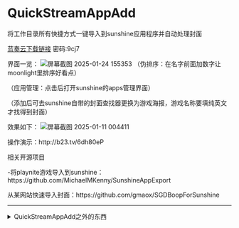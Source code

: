 # QuickStreamAppAdd
将工作目录所有快捷方式一键导入到sunshine应用程序并自动处理封面<p>

[蓝奏云下载链接](https://wwse.lanzoub.com/b00uymuaha) 密码:9cj7

界面一览：
![屏幕截图 2025-01-24 155353](https://github.com/user-attachments/assets/ccb43eff-bb99-490d-ac2d-f663a0a6741e)
（伪排序：在名字前面加数字让moonlight里排序好看点）<p>
（应用管理：点击后打开sunshine的apps管理界面）<p>
（添加后可去sunshine自带的封面查找器更换为游戏海报，游戏名称要填纯英文才找得到封面）<p>
效果如下：
![屏幕截图 2025-01-11 004411](https://github.com/user-attachments/assets/d36d32de-b27f-4536-9e73-0547b5129462)


<p>操作演示：http://b23.tv/6dh80eP
<p>相关开源项目
<p>-将playnite游戏导入到sunshine：https://github.com/MichaelMKenny/SunshineAppExport
  <p>从某网站快速导入封面：https://github.com/gmaox/SGDBoopForSunshine
<hr>
<details>
  <summary>QuickStreamAppAdd之外的东西</summary>
  <p>
  ps：其实可以试试雷游，体验更完善<p>
    
  pss：这个启动器我今年可能无心完善，所以放个下载链接供体验：[蓝奏云下载链接](https://wwse.lanzoup.com/i1Ttk2pkvr8j) 密码:81su（遇到问题可直接在本issue中提

  我的自制游戏启动器：<p>
  
<!-- ![屏幕截图 2024-12-30 233436](https://github.com/user-attachments/assets/45b8ee75-e565-4dbf-8c9d-999ec28048a0) -->


https://github.com/user-attachments/assets/d2b6d54d-dddf-40b1-a04b-074df70ee1cf



该前端的优势：
<p>1.依托qt5的自适应布局，界面布局简单舒适
<p>2.一键启动。playnite等一众前端启动游戏时更倾向于展示游戏介绍信息甚至启动影片，更倾向于电玩店，自用其实不太需要。
<p>3.一键调整收藏游戏来固定游戏顺序，同时不影响游戏的启动顺序记录
<p>4.配置简单，更专注于游戏
<p>5.软件启动迅速，告别前摇
<p>6.仿switch后台唤起，符合逻辑的关闭应用
<p>7.控件大小可调节，列数可编辑
<p>0.依靠sunshine和qsaa管理游戏列表
<p>-1.沉浸模式自动杀掉系统ui，还原掌机体验
<details>
  <summary>沉浸模式开启前必看！</summary>
(沉浸模式开启后会自动结束explorer.exe，直到退出程序。开启后无法看到微软拼音输入法候选词，若想输入中文请准备其他输入法。下面是一些使用前必看小常识，以下内容源自百度百科explorer.exe词条。）

如果电脑登录后黑屏或蓝屏,只有鼠标的光标,那么很可能是没有运行文件资源管理器.

解决方法

1.按下Ctrl+Shift+ESC,打开任务管理器;

2.展开详细信息,找到"文件",选择"运行新任务";

3.输入"explorer.exe",选择"以系统管理权限创建此任务"单击确定,然后就完成了.

小提示：

结束它，可以节省一定的系统资源，比如配置低的机子或者机子资源不足的情况下，玩大型游戏时，就可以结束它，但是Windows的桌面就会消失，变得不可操作了，但是并不影响系统的正常运行。可以打开任务管理器，在新建任务里通过浏览找到游戏的程序，然后新建任务就可以打开游戏了。有时候结束它然后再启动，可以让系统更稳定些。
<hr>
</details>

  未来会加入的：

1.仿switch横向排列，应用下放置工具栏排列更多中的内容，最后面加上电源选项（半完成

2.对本次运行周期内从前端已经进入的无进程信息游戏，将收藏按钮改变为绑定进程信息。

3.改变触屏进入游戏逻辑（单击变为移动焦点，不确定更改是否合适，低优先级

0.仿switch锁屏页面，左侧显示天气信息（低优先级

-1.动画效果（低优先级

</details>
